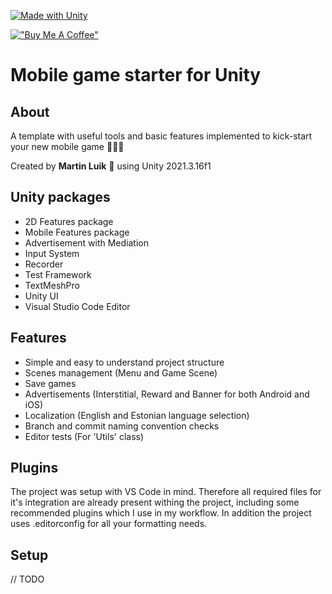[![Made with Unity](https://img.shields.io/badge/Made%20with-Unity-57b9d3.svg?style=for-the-badge&logo=unity)](https://unity3d.com)

[!["Buy Me A Coffee"](https://www.buymeacoffee.com/assets/img/custom_images/orange_img.png)](https://www.buymeacoffee.com/martinluik)

# Mobile game starter for Unity

## About

A template with useful tools and basic features implemented to kick-start your new mobile game 🚀🚀🚀

Created by **Martin Luik** 🦢 using Unity 2021.3.16f1

## Unity packages

- 2D Features package
- Mobile Features package
- Advertisement with Mediation
- Input System
- Recorder
- Test Framework
- TextMeshPro
- Unity UI
- Visual Studio Code Editor

## Features

- Simple and easy to understand project structure
- Scenes management (Menu and Game Scene)
- Save games
- Advertisements (Interstitial, Reward and Banner for both Android and iOS)
- Localization (English and Estonian language selection)
- Branch and commit naming convention checks
- Editor tests (For 'Utils' class)

## Plugins

The project was setup with VS Code in mind. Therefore all required files for it's integration are already present withing the project, including some recommended plugins which I use in my workflow. In addition the project uses .editorconfig for all your formatting needs.

## Setup

// TODO
